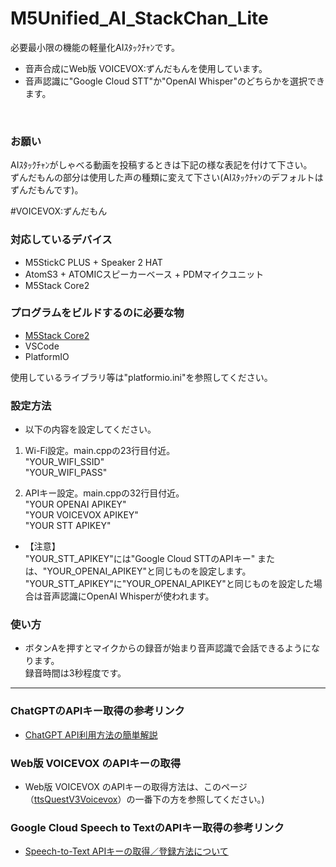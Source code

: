 # M5Unified_AI_StackChan_Lite
必要最小限の機能の軽量化AIｽﾀｯｸﾁｬﾝです。


* 音声合成にWeb版 VOICEVOX:ずんだもんを使用しています。
* 音声認識に"Google Cloud STT"か"OpenAI Whisper"のどちらかを選択できます。
<br>

### お願い ###
AIｽﾀｯｸﾁｬﾝがしゃべる動画を投稿するときは下記の様な表記を付けて下さい。<br>
ずんだもんの部分は使用した声の種類に変えて下さい(AIｽﾀｯｸﾁｬﾝのデフォルトはずんだもんです)。<br>

 #VOICEVOX:ずんだもん
<br>

### 対応しているデバイス ###
* M5StickC PLUS + Speaker 2 HAT
* AtomS3 + ATOMICスピーカーベース + PDMマイクユニット
* M5Stack Core2

### プログラムをビルドするのに必要な物 ###
* [M5Stack Core2](http://www.m5stack.com/ "Title")<br>
* VSCode<br>
* PlatformIO<br>

使用しているライブラリ等は"platformio.ini"を参照してください。<br>

### 設定方法 ###

* 以下の内容を設定してください。

1. Wi-Fi設定。main.cppの23行目付近。<br>
"YOUR_WIFI_SSID"<br>
"YOUR_WIFI_PASS"<br>

2. APIキー設定。main.cppの32行目付近。<br>
"YOUR OPENAI APIKEY"<br>
"YOUR VOICEVOX APIKEY"<br>
"YOUR STT APIKEY"<br>

* 【注意】<br>"YOUR_STT_APIKEY"には"Google Cloud STTのAPIキー" または、"YOUR_OPENAI_APIKEY"と同じものを設定します。<br>
"YOUR_STT_APIKEY"に"YOUR_OPENAI_APIKEY"と同じものを設定した場合は音声認識にOpenAI Whisperが使われます。


### 使い方 ###

* ボタンAを押すとマイクからの録音が始まり音声認識で会話できるようになります。<br>
録音時間は3秒程度です。<br>


---

### ChatGPTのAPIキー取得の参考リンク ###

* [ChatGPT API利用方法の簡単解説](https://qiita.com/mikito/items/b69f38c54b362c20e9e6/ "Title")<br>

### Web版 VOICEVOX のAPIキーの取得 ###

* Web版 VOICEVOX のAPIキーの取得方法は、このページ（[ttsQuestV3Voicevox](https://github.com/ts-klassen/ttsQuestV3Voicevox/ "Title")）の一番下の方を参照してください。)<br>

### Google Cloud Speech to TextのAPIキー取得の参考リンク ###

* [Speech-to-Text APIキーの取得／登録方法について](https://nicecamera.kidsplates.jp/help/feature/transcription/apikey/ "Title")<br>

